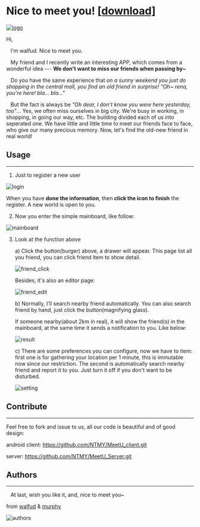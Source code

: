 # Nice to meet you! [[download]](http://123.57.158.124:8081/meetu_murphy.apk)
[![logo](https://raw.githubusercontent.com/NTMY/MeetU_client/master/doc/logo.png)](http://ntmy.github.io/meetu_client/)

Hi,

&nbsp;&nbsp;&nbsp;I'm walfud. Nice to meet you.

&nbsp;&nbsp;&nbsp;My friend and I recently write an interesting APP, which comes from a wonderful idea --- **We don't want to miss our friends when passing by~** 

&nbsp;&nbsp;&nbsp;Do you have the same experience that *on a sunny weekend you just do shopping in the central mall, you find an old friend in surprise! "Oh~ rena, you're here! bla... bla..."*

&nbsp;&nbsp;&nbsp;But the fact is always be *"Oh dear, I don't know you were here yesterday, too"*... Yes, we often miss ourselves in big city. We're busy in working, in shopping, in going our way, etc. The building divided each of us into seperated one. We have little and little time to meet our friends face to face, who give our many precious memory. Now, let's find the old-new friend in real world!

## Usage
---
1. Just to register a new user

![login](https://raw.githubusercontent.com/NTMY/MeetU_client/master/doc/login.png)

When you have **done the information**, then **click the icon to finish** the register. A new world is open to you.

2. Now you enter the simple mainboard, like follow:

![mainboard](https://raw.githubusercontent.com/NTMY/MeetU_client/master/doc/mainboard.png)

3. Look at the function above

	a) Click the button(burger) above, a drawer will appear. This page list all you friend, you can click friend item to show detail.
	
	 ![friend_click](https://raw.githubusercontent.com/NTMY/MeetU_client/master/doc/friend_click.png)
	 
	Besides, it's also an editor page:
	
	![friend_edit](https://raw.githubusercontent.com/NTMY/MeetU_client/master/doc/friend_edit.png)
	
	b) Normally, I'll search nearby friend automatically. You can also search friend by hand, just click the button(magnifying glass).
	
	If someone nearby(about 2km in real), it will show the friend(s) in the mainboard, at the same time it sends a notification to you. Like below:
	
	![result](https://raw.githubusercontent.com/NTMY/MeetU_client/master/doc/result.png)
	
	c) There are some preferences you can configure, now we have to item: first one is for gathering your location per 1 minute, this is immutable now since our restriction. The second is automatically search nearby friend and report it to you. Just turn it off if you don't want to be disturbed.
	
	![setting](https://raw.githubusercontent.com/NTMY/MeetU_client/master/doc/setting.png)

## Contribute
---
Feel free to fork and issue to us, all our code is beautiful and of good design: 

android client: https://github.com/NTMY/MeetU_client.git

server: https://github.com/NTMY/MeetU_Server.git


## Authors
---
&nbsp;&nbsp;&nbsp;At last, wish you like it, and, nice to meet you~

from [walfud](http://diordna.sinaapp.com/) & [murphy](http://gaowen.me/)

![authors](https://raw.githubusercontent.com/NTMY/MeetU_client/master/doc/walfud&murphy.png)